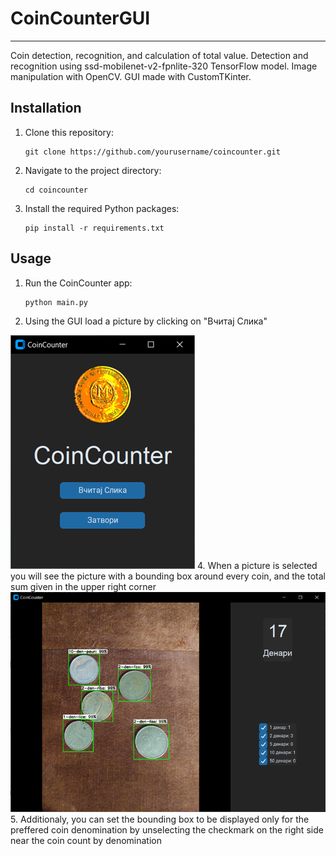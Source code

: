 # CoinCounterGUI

<hr>
Coin detection, recognition, and calculation of total value. Detection and recognition using ssd-mobilenet-v2-fpnlite-320 TensorFlow model. Image manipulation with OpenCV. GUI made with CustomTKinter.

## Installation

1. Clone this repository:

    ```
    git clone https://github.com/yourusername/coincounter.git
    ```

2. Navigate to the project directory:

    ```
    cd coincounter
    ```

3. Install the required Python packages:

    ```
    pip install -r requirements.txt
    ```

## Usage

1. Run the CoinCounter app:

    ```
    python main.py
    ```
   
2. Using the GUI load a picture by clicking on "Вчитај Слика"

![Main Menu](./README-files/main_menu.png) 
4. When a picture is selected you will see the picture with a bounding box around every coin, and the total sum given in the upper right corner
![Coin display](./README-files/detected_coins_display.png)
5. Additionaly, you can set the bounding box to be displayed only for the preffered coin denomination by unselecting the checkmark on the right side near the coin count by denomination
